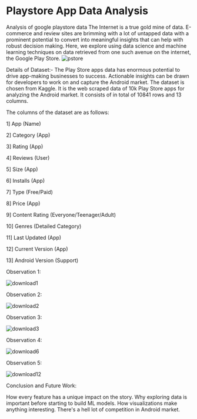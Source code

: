 # Playstore App Data Analysis
Analysis of google playstore data
The Internet is a true gold mine of data. E-commerce and review sites are brimming with a lot of untapped data with a prominent potential to convert into meaningful insights that can help with robust decision making. Here, we explore using data science and machine learning techniques on data retrieved from one such avenue on the internet, the Google Play Store.
![pstore](https://user-images.githubusercontent.com/118115841/204087772-5bced59f-3a4b-44ec-966b-760fdef2c565.png)

Details of Dataset:- The Play Store apps data has enormous potential to drive app-making businesses to success. Actionable insights can be drawn for developers to work on and capture the Android market. The dataset is chosen from Kaggle. It is the web scraped data of 10k Play Store apps for analyzing the Android market. It consists of in total of 10841 rows and 13 columns.

The columns of the dataset are as follows:

1] App (Name)

2] Category (App)

3] Rating (App)

4] Reviews (User)

5] Size (App)

6] Installs (App)

7] Type (Free/Paid)

8] Price (App)

9] Content Rating (Everyone/Teenager/Adult)

10] Genres (Detailed Category)

11] Last Updated (App)

12] Current Version (App)

13] Android Version (Support)

Observation 1:

![download1](https://user-images.githubusercontent.com/118115841/204087863-cc21144f-b55d-40de-a7f9-90106ecee66b.png)

Observation 2:

![download2](https://user-images.githubusercontent.com/118115841/204087909-1a4393fc-28c2-4652-83f3-08a2bd051958.png)

Observation 3:

![download3](https://user-images.githubusercontent.com/118115841/204088006-78a7e8e8-a00e-43b5-b9ee-adc3ae62e937.png)

Observation 4:

![download6](https://user-images.githubusercontent.com/118115841/204088075-a3a7493a-c55c-4307-b0e7-7116d452d515.png)

Observation 5:

![download12](https://user-images.githubusercontent.com/118115841/204088108-e3010c8a-d7a0-4bbc-b08c-224e3ae11493.png)

Conclusion and Future Work:

How every feature has a unique impact on the story.
Why exploring data is important before starting to build ML models.
How visualizations make anything interesting. 
There's a hell lot of competition in Android market.
